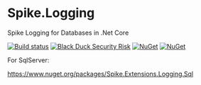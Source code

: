 # Spike.Logging
Spike Logging for Databases in .Net Core

[![Build status](https://ci.appveyor.com/api/projects/status/34lqbaviayfkft5o?svg=true)](https://ci.appveyor.com/project/adnvilla/spike-logging)
[![Black Duck Security Risk](https://copilot.blackducksoftware.com/github/repos/adnvilla/Spike.Logging/branches/master/badge-risk.svg)](https://copilot.blackducksoftware.com/github/repos/adnvilla/Spike.Logging/branches/master)
[![NuGet](https://img.shields.io/nuget/dt/Spike.Extensions.Logging.Sql.svg)](https://www.nuget.org/packages/Spike.Extensions.Logging.Sql) 
[![NuGet](https://img.shields.io/nuget/vpre/Spike.Extensions.Logging.Sql.svg)](https://www.nuget.org/packages/Spike.Extensions.Logging.Sql)



For SqlServer:

https://www.nuget.org/packages/Spike.Extensions.Logging.Sql




